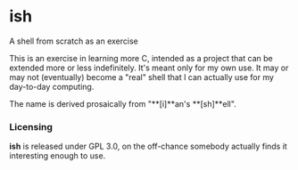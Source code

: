 # ish
A shell from scratch as an exercise

This is an exercise in learning more C, intended as a project that can be extended more or less indefinitely.  It's meant only for my own use.  It may or may not (eventually) become a "real" shell that I can actually use for my day-to-day computing.

The name is derived prosaically from "**[i]**an's **[sh]**ell".

### Licensing
**ish** is released under GPL 3.0, on the off-chance somebody actually finds it interesting enough to use.
